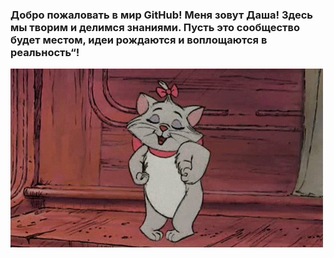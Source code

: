 ### Добро пожаловать в мир GitHub! Меня зовут Даша! Здесь мы творим и делимся знаниями. Пусть это сообщество будет местом, идеи рождаются и воплощаются в реальность“!
![Header](https://github.com/DariaStreletskaya/DariaStreletskaya/blob/main/assets/%D0%BA%D0%B8%D1%81%D0%B0.gif)
<!--
**DariaStreletskaya/DariaStreletskaya** is a ✨ _special_ ✨ repository because its `README.md` (this file) appears on your GitHub profile.

Here are some ideas to get you started:

- 🔭 I’m currently working on ...
- 🌱 I’m currently learning ...
- 👯 I’m looking to collaborate on ...
- 🤔 I’m looking for help with ...
- 💬 Ask me about ...
- 📫 How to reach me: ...
- 😄 Pronouns: ...
- ⚡ Fun fact: ...
-->
